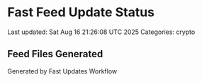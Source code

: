 # Fast Feed Update Status
Last updated: Sat Aug 16 21:26:08 UTC 2025
Categories: crypto

## Feed Files Generated

Generated by Fast Updates Workflow
